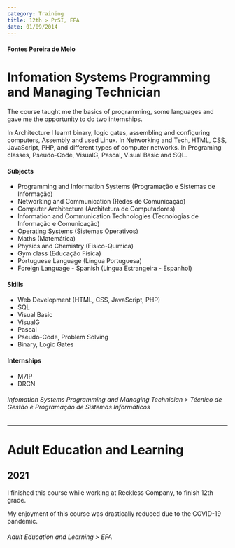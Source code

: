 ```yaml
---
category: Training
title: 12th > PrSI, EFA
date: 01/09/2014
---
```


#### Fontes Pereira de Melo

# Infomation Systems Programming and Managing Technician

The course taught me the basics of programming, some languages and gave me the opportunity to do two internships.

In Architecture I learnt binary, logic gates, assembling and configuring computers, Assembly and used Linux.
In Networking and Tech, HTML, CSS, JavaScript, PHP, and different types of computer networks.
In Programing classes, Pseudo-Code, VisualG, Pascal, Visual Basic and SQL.

#### Subjects
- Programming and Information Systems (Programação e Sistemas de Informação)
- Networking and Communication (Redes de Comunicação)
- Computer Architecture (Architetura de Computadores)
- Information and Communication Technologies (Tecnologias de Informação e Comunicação)
- Operating Systems (Sistemas Operativos)
- Maths (Matemática)
- Physics and Chemistry (Fisico-Química)
- Gym class (Educação Física)
- Portuguese Language (Língua Portuguesa)
- Foreign Language - Spanish (Língua Estrangeira - Espanhol)

#### Skills
- Web Development (HTML, CSS, JavaScript, PHP)
- SQL
- Visual Basic
- VisualG
- Pascal
- Pseudo-Code, Problem Solving
- Binary, Logic Gates

#### Internships
- M7IP
- DRCN

###### Infomation Systems Programming and Managing Technician > Técnico de Gestão e Programação de Sistemas Informáticos

---

# Adult Education and Learning
## 2021

I finished this course while working at Reckless Company, to finish 12th grade.

My enjoyment of this course was drastically reduced due to the COVID-19 pandemic.

###### Adult Education and Learning > EFA
